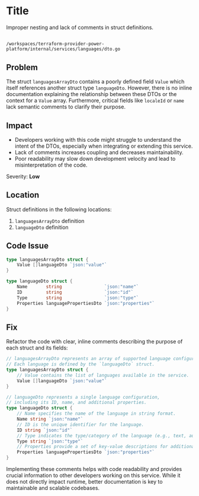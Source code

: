 # Title

Improper nesting and lack of comments in struct definitions.

##

`/workspaces/terraform-provider-power-platform/internal/services/languages/dto.go`

## Problem

The struct `languagesArrayDto` contains a poorly defined field `Value` which itself references another struct type `languageDto`. However, there is no inline documentation explaining the relationship between these DTOs or the context for a `Value` array. Furthermore, critical fields like `localeId` or `name` lack semantic comments to clarify their purpose.

## Impact

- Developers working with this code might struggle to understand the intent of the DTOs, especially when integrating or extending this service.
- Lack of comments increases coupling and decreases maintainability.
- Poor readability may slow down development velocity and lead to misinterpretation of the code.

Severity: **Low**

## Location

Struct definitions in the following locations:
1. `languagesArrayDto` definition
2. `languageDto` definition

## Code Issue

```go
type languagesArrayDto struct {
	Value []languageDto `json:"value"`
}

type languageDto struct {
	Name       string                `json:"name"`
	ID         string                `json:"id"`
	Type       string                `json:"type"`
	Properties languagePropertiesDto `json:"properties"`
}
```

## Fix

Refactor the code with clear, inline comments describing the purpose of each struct and its fields:

```go
// languagesArrayDto represents an array of supported language configurations.
// Each language is defined by the `languageDto` struct.
type languagesArrayDto struct {
	// Value contains the list of languages available in the service.
	Value []languageDto `json:"value"`
}

// languageDto represents a single language configuration,
// including its ID, name, and additional properties.
type languageDto struct {
	// Name specifies the name of the language in string format.
	Name string `json:"name"`
	// ID is the unique identifier for the language.
	ID string `json:"id"`
	// Type indicates the type/category of the language (e.g., text, audio, etc.).
	Type string `json:"type"`
	// Properties provide a set of key-value descriptions for additional metadata of the language.
	Properties languagePropertiesDto `json:"properties"`
}
```

Implementing these comments helps with code readability and provides crucial information to other developers working on this service. While it does not directly impact runtime, better documentation is key to maintainable and scalable codebases.
